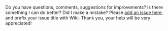 Do you have questions, comments, suggestions for improvements? Is there something I can do better? Did I make a mistake? Please [add an issue here](https://github.com/malware-dev/MDK-SE/issues), and prefix your issue title with Wiki. Thank you, your help will be very appreciated!